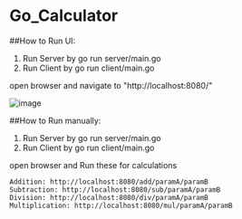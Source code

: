 # Go_Calculator


##How to Run UI:

1. Run Server by go run server/main.go
2. Run Client by go run client/main.go

open browser and navigate to "http://localhost:8080/"

![image](https://user-images.githubusercontent.com/39459453/223737861-a02a9487-0fdc-4fb8-9941-393567807ff5.png)

##How to Run manually:

1. Run Server by go run server/main.go
2. Run Client by go run client/main.go

open browser and Run these for calculations
  
    Addition: http://localhost:8080/add/paramA/paramB
    Subtraction: http://localhost:8080/sub/paramA/paramB
    Division: http://localhost:8080/div/paramA/paramB
    Multiplication: http://localhost:8080/mul/paramA/paramB

